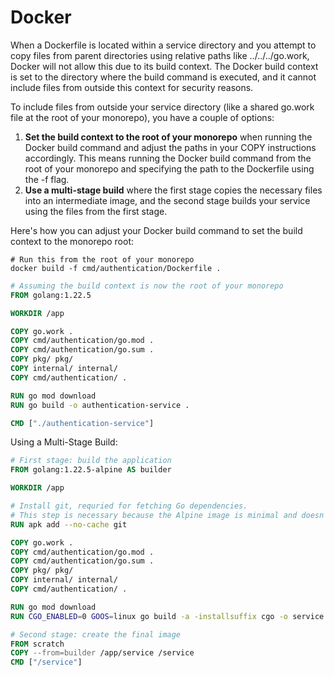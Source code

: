 # Docker

When a Dockerfile is located within a service directory and you attempt to copy files from parent directories using relative paths like ../../../go.work, Docker will not allow this due to its build context. The Docker build context is set to the directory where the build command is executed, and it cannot include files from outside this context for security reasons.  

To include files from outside your service directory (like a shared go.work file at the root of your monorepo), you have a couple of options:

1. **Set the build context to the root of your monorepo** when running the Docker build command and adjust the paths in your COPY instructions accordingly. This means running the Docker build command from the root of your monorepo and specifying the path to the Dockerfile using the -f flag.
2. **Use a multi-stage build** where the first stage copies the necessary files into an intermediate image, and the second stage builds your service using the files from the first stage.

Here's how you can adjust your Docker build command to set the build context to the monorepo root:

```Shell
# Run this from the root of your monorepo
docker build -f cmd/authentication/Dockerfile .
```

```dockerfile
# Assuming the build context is now the root of your monorepo
FROM golang:1.22.5

WORKDIR /app

COPY go.work .
COPY cmd/authentication/go.mod .
COPY cmd/authentication/go.sum .
COPY pkg/ pkg/
COPY internal/ internal/
COPY cmd/authentication/ .

RUN go mod download
RUN go build -o authentication-service .

CMD ["./authentication-service"]
```

Using a Multi-Stage Build:

```dockerfile
# First stage: build the application
FROM golang:1.22.5-alpine AS builder

WORKDIR /app

# Install git, requried for fetching Go dependencies.
# This step is necessary because the Alpine image is minimal and doesn't include git.
RUN apk add --no-cache git

COPY go.work .
COPY cmd/authentication/go.mod .
COPY cmd/authentication/go.sum .
COPY pkg/ pkg/
COPY internal/ internal/
COPY cmd/authentication/ .

RUN go mod download
RUN CGO_ENABLED=0 GOOS=linux go build -a -installsuffix cgo -o service .

# Second stage: create the final image
FROM scratch
COPY --from=builder /app/service /service
CMD ["/service"]
```
